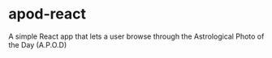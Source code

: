 # apod-react
A simple React app that lets a user browse through the Astrological Photo of the Day (A.P.O.D)
